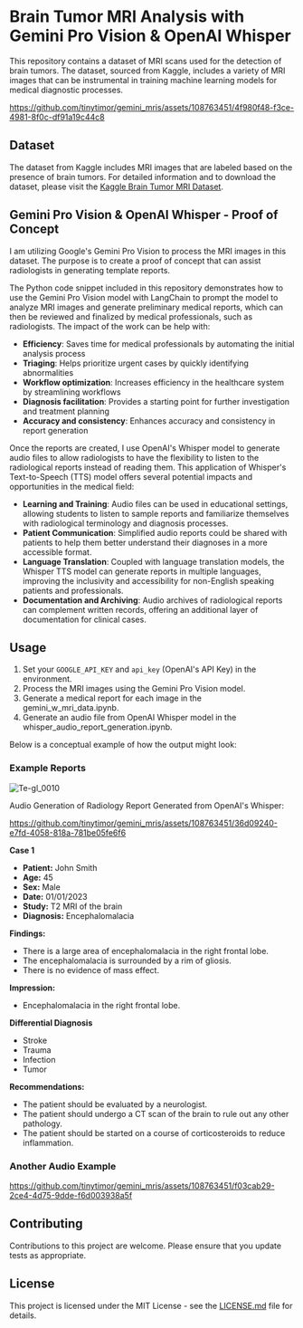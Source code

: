 # Brain Tumor MRI Analysis with Gemini Pro Vision & OpenAI Whisper

This repository contains a dataset of MRI scans used for the detection of brain tumors. The dataset, sourced from Kaggle, includes a variety of MRI images that can be instrumental in training machine learning models for medical diagnostic processes.

https://github.com/tinytimor/gemini_mris/assets/108763451/4f980f48-f3ce-4981-8f0c-df91a19c44c8


## Dataset

The dataset from Kaggle includes MRI images that are labeled based on the presence of brain tumors. For detailed information and to download the dataset, please visit the [Kaggle Brain Tumor MRI Dataset](https://www.kaggle.com/datasets/masoudnickparvar/brain-tumor-mri-dataset).

## Gemini Pro Vision & OpenAI Whisper - Proof of Concept

I am utilizing Google's Gemini Pro Vision to process the MRI images in this dataset. The purpose is to create a proof of concept that can assist radiologists in generating template reports.

The Python code snippet included in this repository demonstrates how to use the Gemini Pro Vision model with LangChain to prompt the model to analyze MRI images and generate preliminary medical reports, which can then be reviewed and finalized by medical professionals, such as radiologists. The impact of the work can be help with:

- **Efficiency**: Saves time for medical professionals by automating the initial analysis process
- **Triaging**: Helps prioritize urgent cases by quickly identifying abnormalities
- **Workflow optimization**: Increases efficiency in the healthcare system by streamlining workflows
- **Diagnosis facilitation**: Provides a starting point for further investigation and treatment planning
- **Accuracy and consistency**: Enhances accuracy and consistency in report generation

Once the reports are created, I use OpenAI's Whisper model to generate audio files to allow radiologists to have the flexibility to listen to the radiological reports instead of reading them. This application of Whisper's Text-to-Speech (TTS) model offers several potential impacts and opportunities in the medical field:

- **Learning and Training**: Audio files can be used in educational settings, allowing students to listen to sample reports and familiarize themselves with radiological terminology and diagnosis processes.
- **Patient Communication**: Simplified audio reports could be shared with patients to help them better understand their diagnoses in a more accessible format.
- **Language Translation**: Coupled with language translation models, the Whisper TTS model can generate reports in multiple languages, improving the inclusivity and accessibility for non-English speaking patients and professionals.
- **Documentation and Archiving**: Audio archives of radiological reports can complement written records, offering an additional layer of documentation for clinical cases.

## Usage

1. Set your `GOOGLE_API_KEY` and `api_key` (OpenAI's API Key) in the environment.
2. Process the MRI images using the Gemini Pro Vision model.
3. Generate a medical report for each image in the gemini_w_mri_data.ipynb.
4. Generate an audio file from OpenAI Whisper model in the whisper_audio_report_generation.ipynb.  

Below is a conceptual example of how the output might look:

### Example Reports

![Te-gl_0010](https://github.com/tinytimor/gemini_mris/assets/108763451/9325596c-ccc2-4280-a26b-e91565628c7c)

Audio Generation of Radiology Report Generated from OpenAI's Whisper:

https://github.com/tinytimor/gemini_mris/assets/108763451/36d09240-e7fd-4058-818a-781be05fe6f6

**Case 1**

* **Patient:** John Smith
* **Age:** 45
* **Sex:** Male
* **Date:** 01/01/2023
* **Study:** T2 MRI of the brain
* **Diagnosis:** Encephalomalacia

**Findings:**

* There is a large area of encephalomalacia in the right frontal lobe.
* The encephalomalacia is surrounded by a rim of gliosis.
* There is no evidence of mass effect.

**Impression:**

* Encephalomalacia in the right frontal lobe.

**Differential Diagnosis**
* Stroke
* Trauma
* Infection
* Tumor

**Recommendations:**

* The patient should be evaluated by a neurologist.
* The patient should undergo a CT scan of the brain to rule out any other pathology.
* The patient should be started on a course of corticosteroids to reduce inflammation.

### Another Audio Example
https://github.com/tinytimor/gemini_mris/assets/108763451/f03cab29-2ce4-4d75-9dde-f6d003938a5f

## Contributing

Contributions to this project are welcome. Please ensure that you update tests as appropriate.

## License

This project is licensed under the MIT License - see the [LICENSE.md](LICENSE) file for details.

